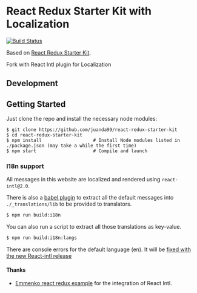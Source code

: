 # React Redux Starter Kit with Localization

[![Build Status](https://travis-ci.org/rsilvestre/react-redux-starter-kit.svg?branch=master)](https://travis-ci.org/rsilvestre/react-redux-starter-kit)

Based on [React Redux Starter Kit](https://github.com/davezuko/react-redux-starter-kit).

Fork with React Intl plugin for Localization

## Development

Getting Started
---------------

Just clone the repo and install the necessary node modules:

```shell
$ git clone https://github.com/juanda99/react-redux-starter-kit
$ cd react-redux-starter-kit
$ npm install                   # Install Node modules listed in ./package.json (may take a while the first time)
$ npm start                     # Compile and launch
```

### I18n support
All messages in this website are localized and rendered using `react-intl@2.0`.

There is also a [babel plugin](https://github.com/yahoo/babel-plugin-react-intl) to extract all the default messages into `./_translations/lib` to be provided to translators.

```bash
$ npm run build:i18n
```

You can also run a script to extract all those translations as key-value.

```bash
$ npm run build:i18n:langs
```

There are console errors for the default language (en). It will be [fixed with the new React-intl release](https://github.com/yahoo/react-intl/issues/251)

#### Thanks

- [Emmenko react redux example](https://github.com/emmenko/redux-react-router-async-example) for the integration of React Intl.
